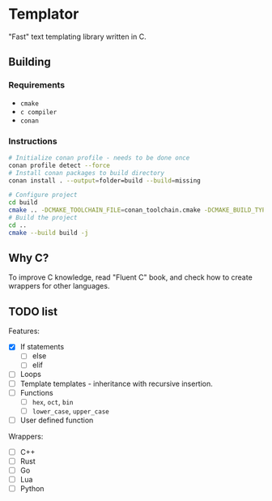 # Templator

"Fast" text templating library written in C.

## Building

### Requirements

* `cmake`
* `c compiler`
* `conan`

### Instructions

```sh
# Initialize conan profile - needs to be done once
conan profile detect --force
# Install conan packages to build directory
conan install . --output=folder=build --build=missing

# Configure project
cd build
cmake .. -DCMAKE_TOOLCHAIN_FILE=conan_toolchain.cmake -DCMAKE_BUILD_TYPE=Release
# Build the project
cd ..
cmake --build build -j
```

## Why C?

To improve C knowledge, read "Fluent C" book, and check how to create wrappers for other languages.

## TODO list

Features:

* [x] If statements
  * [ ] else
  * [ ] elif
* [ ] Loops
* [ ] Template templates - inheritance with recursive insertion.
* [ ] Functions
  * [ ] `hex`, `oct`, `bin`
  * [ ] `lower_case`, `upper_case`
* [ ] User defined function

Wrappers:

* [ ] C++
* [ ] Rust
* [ ] Go
* [ ] Lua
* [ ] Python

